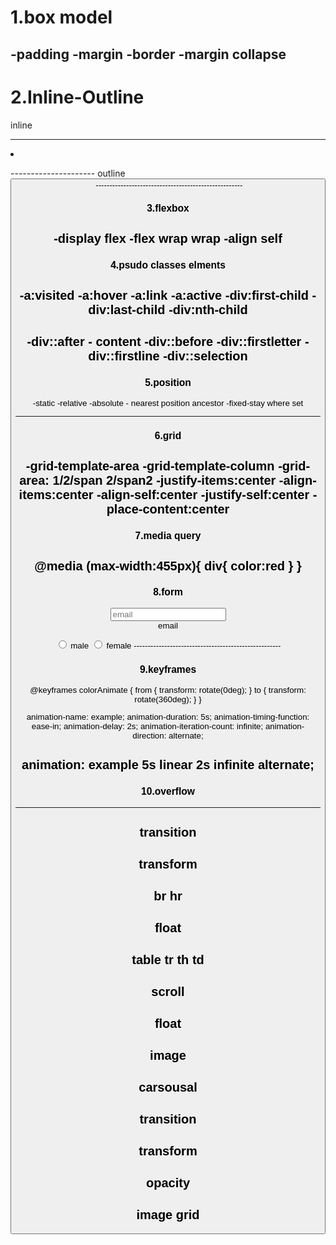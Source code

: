 # 1.box model
-padding
-margin
-border
-margin collapse
-----------------------------------------------------
# 2.Inline-Outline
inline
<div>
<hr>
<li>
<nav>
<p>
<article>
---------------------
outline
<a>
<br>
<button>
<img>
-----------------------------------------------------

# 3.flexbox
-display flex
-flex wrap wrap
-align self
-----------------------------------------------------
# 4.psudo classes elments
-a:visited
-a:hover
-a:link
-a:active
-div:first-child
-div:last-child
-div:nth-child
-----------------------
-div::after - content
-div::before
-div::firstletter
-div::firstline
-div::selection
-----------------------------------------------------
# 5.position
-static
-relative
-absolute - nearest position ancestor 
-fixed-stay where set

-----------------------------------------------------
# 6.grid
-grid-template-area
-grid-template-column
-grid-area: 1/2/span 2/span2
-justify-items:center
-align-items:center
-align-self:center
-justify-self:center
-place-content:center
-----------------------------------------------------
# 7.media query
@media (max-width:455px){
div{
color:red
}
}
-----------------------------------------------------
# 8.form
 <input type="text" placeholder="email" id="email" /><br />
  <label for="email">email</label>

 <input type="radio" name="gender" id="male" />
      <label for="male">male</label>
      <input type="radio" name="gender" id="female" />
      <label for="female">female</label>
-----------------------------------------------------

# 9.keyframes

@keyframes colorAnimate {
  from {
    transform: rotate(0deg);
  }
  to {
    transform: rotate(360deg);
  }
}

 animation-name: example;
  animation-duration: 5s;
  animation-timing-function: ease-in;
  animation-delay: 2s;
  animation-iteration-count: infinite;
  animation-direction: alternate;

 animation: example 5s linear 2s infinite alternate;
-----------------------------------------------------

# 10.overflow
-----------------------------------------------------
transition
-----------------------------------------------------
transform
-----------------------------------------------------
br hr
-----------------------------------------------------
float
-----------------------------------------------------
table tr th td
-----------------------------------------------------
scroll
-----------------------------------------------------
float
-----------------------------------------------------
image
-----------------------------------------------------
carsousal
-----------------------------------------------------
transition
-----------------------------------------------------
transform
-----------------------------------------------------
opacity
-----------------------------------------------------
image grid
-----------------------------------------------------